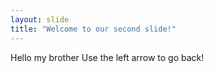 ```yaml
---
layout: slide
title: "Welcome to our second slide!"
---
```

Hello my brother
Use the left arrow to go back!
